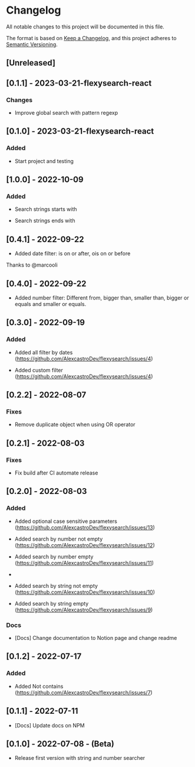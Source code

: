 # Changelog

All notable changes to this project will be documented in this file.

The format is based on [Keep a Changelog](https://keepachangelog.com/en/1.0.0/),
and this project adheres to [Semantic Versioning](https://semver.org/spec/v2.0.0.html).

## [Unreleased]

## [0.1.1] - 2023-03-21-flexysearch-react

### Changes

- Improve global search with pattern regexp

## [0.1.0] - 2023-03-21-flexysearch-react

### Added

- Start project and testing

## [1.0.0] - 2022-10-09

### Added

- Search strings starts with

- Search strings ends with

## [0.4.1] - 2022-09-22

- Added date filter: is on or after, ois on or before

Thanks to @marcooli

## [0.4.0] - 2022-09-22

- Added number filter: Different from, bigger than, smaller than, bigger or equals and smaller or equals.

## [0.3.0] - 2022-09-19

### Added

- Added all filter by dates (https://github.com/AlexcastroDev/flexysearch/issues/4)

- Added custom filter (https://github.com/AlexcastroDev/flexysearch/issues/4)

## [0.2.2] - 2022-08-07

### Fixes

- Remove duplicate object when using OR operator

## [0.2.1] - 2022-08-03

### Fixes

- Fix build after CI automate release

## [0.2.0] - 2022-08-03

### Added

- Added optional case sensitive parameters (https://github.com/AlexcastroDev/flexysearch/issues/13)

- Added search by number not empty (https://github.com/AlexcastroDev/flexysearch/issues/12)

- Added search by number empty (https://github.com/AlexcastroDev/flexysearch/issues/11)
-
- Added search by string not empty (https://github.com/AlexcastroDev/flexysearch/issues/10)

- Added search by string empty (https://github.com/AlexcastroDev/flexysearch/issues/9)

### Docs

- [Docs] Change documentation to Notion page and change readme

## [0.1.2] - 2022-07-17

### Added

- Added Not contains (https://github.com/AlexcastroDev/flexysearch/issues/7)

## [0.1.1] - 2022-07-11

- [Docs] Update docs on NPM

## [0.1.0] - 2022-07-08 - (Beta)

- Release first version with string and number searcher
